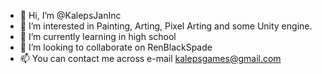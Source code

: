 - 👋 Hi, I’m @KalepsJanInc
- 👀 I’m interested in Painting, Arting, Pixel Arting and some Unity engine.
- 🌱 I’m currently learning in high school
- 💞️ I’m looking to collaborate on RenBlackSpade
- 📫 You can contact me across e-mail kalepsgames@gmail.com

<!---
KalepsJanInc/KalepsJanInc is a ✨ special ✨ repository because its `README.md` (this file) appears on your GitHub profile.
You can click the Preview link to take a look at your changes.
--->
